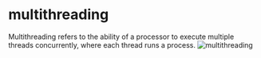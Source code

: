 # multithreading
Multithreading refers to the ability of a processor to execute multiple threads concurrently, where each thread runs a process. 
![multithreading](https://github.com/ChhaviDeora/multithreading/assets/98817403/e371e835-7bcf-41b5-b4b7-e691137ee750)
